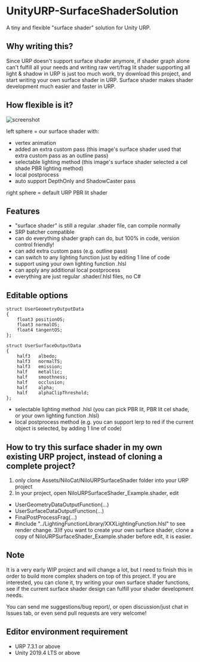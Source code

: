 # UnityURP-SurfaceShaderSolution
 A tiny and flexible "surface shader" solution for Unity URP.
 
Why writing this?
-----------------------
Since URP doesn't support surface shader anymore, if shader graph alone can't fulfill all your needs and writing raw vert/frag lit shader supporting all light & shadow in URP is just too much work, try download this project, and start writing your own surface shader in URP.
Surface shader makes shader development much easier and faster in URP.

How flexible is it?
-----------------------
 ![screenshot](https://i.imgur.com/pLNO4aR.png)
 
left sphere = our surface shader with:
- vertex animation
- added an extra custom pass (this image's surface shader used that  extra custom pass as an outline pass)
- selectable lighting method (this image's surface shader selected a cel shade PBR lighting method)
- local postprocess
- auto support DepthOnly and ShadowCaster pass

right sphere = default URP PBR lit shader

Features
-----------------------
- "surface shader" is still a regular .shader file, can compile normally
- SRP batcher compatible
- can do everything shader graph can do, but 100% in code, version control friendly!
- can add extra custom pass (e.g. outline pass)
- can switch to any lighting function just by editing 1 line of code
- support using your own lighting function .hlsl
- can apply any additional local postprocess
- everything are just regular .shader/.hlsl files, no C#

Editable options
-----------------------

    struct UserGeometryOutputData
    {
        float3 positionOS;
        float3 normalOS;
        float4 tangentOS;
    };

    struct UserSurfaceOutputData
    {
        half3   albedo;             
        half3   normalTS;          
        half3   emission;     
        half    metallic;
        half    smoothness;
        half    occlusion;                
        half    alpha;          
        half    alphaClipThreshold;
    };
    
- selectable lighting method .hlsl (you can pick PBR lit, PBR lit cel shade, or your own lighting function .hlsl)
- local postprocess method (e.g. you can support lerp to red if the current object is selected, by adding 1 line of code)

How to try this surface shader in my own existing URP project, instead of cloning a complete project?
-----------------------
1) only clone Assets/NiloCat/NiloURPSurfaceShader folder into your URP project
2) In your project, open NiloURPSurfaceShader_Example.shader, edit 
- UserGeometryDataOutputFunction(...)
- UserSurfaceDataOutputFunction(...)
- FinalPostProcessFrag(...)
- #include "../LightingFunctionLibrary/XXXLightingFunction.hlsl"
to see render change.
3)If you want to create your own surface shader, clone a copy of NiloURPSurfaceShader_Example.shader before edit, it is easier.

Note
-----------------------
It is a very early WIP project and will change a lot, but I need to finish this in order to build more complex shaders on top of this project.
If you are interested, you can clone it, try writing your own surface shader functions, see if the current surface shader design can fulfill your shader development needs.

You can send me suggestions/bug report/, or open discussion/just chat in Issues tab, or even send pull requests are very welcome!

Editor environment requirement
-----------------------
- URP 7.3.1 or above
- Unity 2019.4 LTS or above
